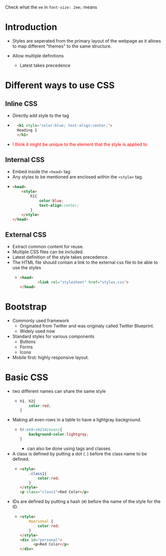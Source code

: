 Check what the `em` in `font-size: 2em;` means
# Introduction
- Styles are seperated from the primary layout of the webpage as it allows to map different "themes" to the same structure.

- Allow multiple definitions
	- Latest takes precedence
 
# Different ways to use CSS
## Inline CSS
- Directly add style to the tag
- ```html
	<h1 style="color:blue; text-align:center;">
	Heading 1
	</h1>
	```
- <p style="color:red;">I think it might be unique to the element that the style is applied to<p>
## Internal CSS
- Embed inside the `<head>` tag
- Any styles to be mentioned are enclosed within the `<style>` tag.
- ```html
  <head>
	  <style>
		  h1{
			  color:blue;
			  text-align:center;
		  }
	  </style>
  </head>
  ```
## External CSS
- Extract common content for reuse.
- Multiple CSS files can be included.
- Latest definition of the style takes precedence.
- The HTML file should contain a link to the external css file to be able to use the styles
	- ```html
	  <head>
			  <link rel="stylesheet" href="styles.css">
	  </head>
	  ```

# Bootstrap
- Commonly used framework
	- Originated from Twitter and was originaly called Twitter Blueprint.
	- Widely used now
- Standard styles for various components
	- Buttons
	- Forms
	- Icons
- Mobile first: highly responsive layout.

# Basic CSS
- two different names can share the same style
	- ```css
	  h1, h2{
		  color:red;
	  }
	  ```
- Making all even rows in a table to have a lightgray background.
	- ```css
	  tr:nth-child(even){
		  background-color:lightgray;
	  }
	  ```
	  - can also be done using tags and classes.
- A class is defined by putting a dot (`.`) before the class name to be defined.
	- ```html
	  <style>
		  .class1{
			  color:red;
		  }
	  </style>
	  <p class="class1">Red Color</p>
	  ```
- IDs are defined by putting a hash (`#`) before the name of the style for the ID.
	- ```html
	  <style>
		  #personal {
			  color:red;
		  }
	  </style>
	  <div id="personal">
			<p>Red Color</p>
	  </div>
	  ```